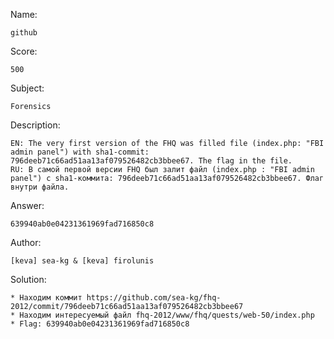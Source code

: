 Name:
	
	github

Score:

	500

Subject:
	
	Forensics

Description:
	
	EN: The very first version of the FHQ was filled file (index.php: "FBI admin panel") with sha1-commit: 796deeb71c66ad51aa13af079526482cb3bbee67. The flag in the file.
	RU: В самой первой версии FHQ был залит файл (index.php : "FBI admin panel") с sha1-коммита: 796deeb71c66ad51aa13af079526482cb3bbee67. Флаг внутри файла. 
	
Answer:

	639940ab0e04231361969fad716850c8

Author:

	[keva] sea-kg & [keva] firolunis
	
Solution:

	* Находим коммит https://github.com/sea-kg/fhq-2012/commit/796deeb71c66ad51aa13af079526482cb3bbee67
	* Находим интересуемый файл fhq-2012/www/fhq/quests/web-50/index.php
	* Flag: 639940ab0e04231361969fad716850c8
